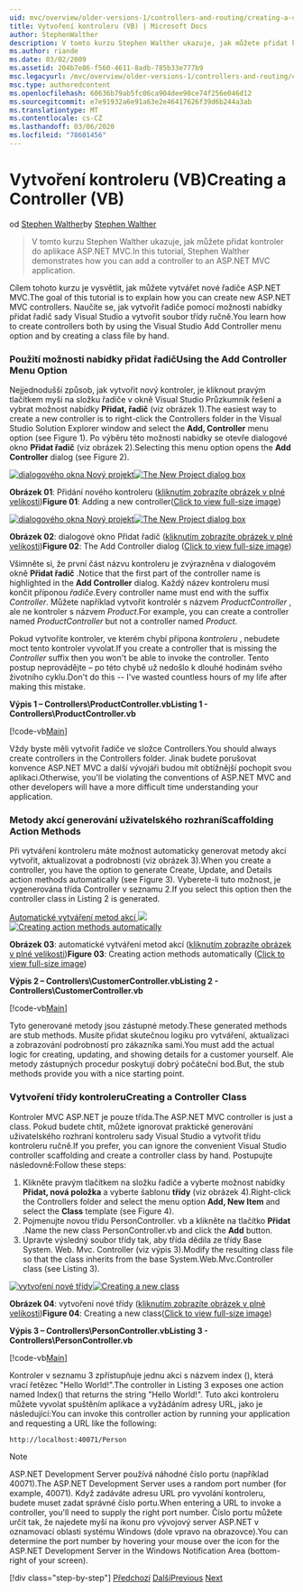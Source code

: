 ```yaml
---
uid: mvc/overview/older-versions-1/controllers-and-routing/creating-a-controller-vb
title: Vytvoření kontroleru (VB) | Microsoft Docs
author: StephenWalther
description: V tomto kurzu Stephen Walther ukazuje, jak můžete přidat kontroler do aplikace ASP.NET MVC.
ms.author: riande
ms.date: 03/02/2009
ms.assetid: 204b7e86-f560-4611-8adb-785b33e777b9
msc.legacyurl: /mvc/overview/older-versions-1/controllers-and-routing/creating-a-controller-vb
msc.type: authoredcontent
ms.openlocfilehash: 60636b79ab5fc06ca904dee90ce74f256e046d12
ms.sourcegitcommit: e7e91932a6e91a63e2e46417626f39d6b244a3ab
ms.translationtype: MT
ms.contentlocale: cs-CZ
ms.lasthandoff: 03/06/2020
ms.locfileid: "78601456"
---
```

# <a name="creating-a-controller-vb"></a><span data-ttu-id="000b3-103">Vytvoření kontroleru (VB)</span><span class="sxs-lookup"><span data-stu-id="000b3-103">Creating a Controller (VB)</span></span>

<span data-ttu-id="000b3-104">od [Stephen Walther](https://github.com/StephenWalther)</span><span class="sxs-lookup"><span data-stu-id="000b3-104">by [Stephen Walther](https://github.com/StephenWalther)</span></span>

> <span data-ttu-id="000b3-105">V tomto kurzu Stephen Walther ukazuje, jak můžete přidat kontroler do aplikace ASP.NET MVC.</span><span class="sxs-lookup"><span data-stu-id="000b3-105">In this tutorial, Stephen Walther demonstrates how you can add a controller to an ASP.NET MVC application.</span></span>

<span data-ttu-id="000b3-106">Cílem tohoto kurzu je vysvětlit, jak můžete vytvářet nové řadiče ASP.NET MVC.</span><span class="sxs-lookup"><span data-stu-id="000b3-106">The goal of this tutorial is to explain how you can create new ASP.NET MVC controllers.</span></span> <span data-ttu-id="000b3-107">Naučíte se, jak vytvořit řadiče pomocí možnosti nabídky přidat řadič sady Visual Studio a vytvořit soubor třídy ručně.</span><span class="sxs-lookup"><span data-stu-id="000b3-107">You learn how to create controllers both by using the Visual Studio Add Controller menu option and by creating a class file by hand.</span></span>

### <a name="using-the-add-controller-menu-option"></a><span data-ttu-id="000b3-108">Použití možnosti nabídky přidat řadič</span><span class="sxs-lookup"><span data-stu-id="000b3-108">Using the Add Controller Menu Option</span></span>

<span data-ttu-id="000b3-109">Nejjednodušší způsob, jak vytvořit nový kontroler, je kliknout pravým tlačítkem myši na složku řadiče v okně Visual Studio Průzkumník řešení a vybrat možnost nabídky **Přidat, řadič** (viz obrázek 1).</span><span class="sxs-lookup"><span data-stu-id="000b3-109">The easiest way to create a new controller is to right-click the Controllers folder in the Visual Studio Solution Explorer window and select the **Add, Controller** menu option (see Figure 1).</span></span> <span data-ttu-id="000b3-110">Po výběru této možnosti nabídky se otevře dialogové okno **Přidat řadič** (viz obrázek 2).</span><span class="sxs-lookup"><span data-stu-id="000b3-110">Selecting this menu option opens the **Add Controller** dialog (see Figure 2).</span></span>

<span data-ttu-id="000b3-111">[![dialogového okna Nový projekt](creating-a-controller-vb/_static/image1.jpg)](creating-a-controller-vb/_static/image1.png)</span><span class="sxs-lookup"><span data-stu-id="000b3-111">[![The New Project dialog box](creating-a-controller-vb/_static/image1.jpg)](creating-a-controller-vb/_static/image1.png)</span></span>

<span data-ttu-id="000b3-112">**Obrázek 01**: Přidání nového kontroleru ([kliknutím zobrazíte obrázek v plné velikosti](creating-a-controller-vb/_static/image2.png))</span><span class="sxs-lookup"><span data-stu-id="000b3-112">**Figure 01**: Adding a new controller([Click to view full-size image](creating-a-controller-vb/_static/image2.png))</span></span>

<span data-ttu-id="000b3-113">[![dialogového okna Nový projekt](creating-a-controller-vb/_static/image2.jpg)](creating-a-controller-vb/_static/image3.png)</span><span class="sxs-lookup"><span data-stu-id="000b3-113">[![The New Project dialog box](creating-a-controller-vb/_static/image2.jpg)](creating-a-controller-vb/_static/image3.png)</span></span>

<span data-ttu-id="000b3-114">**Obrázek 02**: dialogové okno Přidat řadič ([kliknutím zobrazíte obrázek v plné velikosti](creating-a-controller-vb/_static/image4.png))</span><span class="sxs-lookup"><span data-stu-id="000b3-114">**Figure 02**: The Add Controller dialog ([Click to view full-size image](creating-a-controller-vb/_static/image4.png))</span></span>

<span data-ttu-id="000b3-115">Všimněte si, že první část názvu kontroleru je zvýrazněna v dialogovém okně **Přidat řadič** .</span><span class="sxs-lookup"><span data-stu-id="000b3-115">Notice that the first part of the controller name is highlighted in the **Add Controller** dialog.</span></span> <span data-ttu-id="000b3-116">Každý název kontroleru musí končit příponou *řadiče*.</span><span class="sxs-lookup"><span data-stu-id="000b3-116">Every controller name must end with the suffix *Controller*.</span></span> <span data-ttu-id="000b3-117">Můžete například vytvořit kontrolér s názvem *ProductController* , ale ne kontroler s názvem *Product*.</span><span class="sxs-lookup"><span data-stu-id="000b3-117">For example, you can create a controller named *ProductController* but not a controller named *Product*.</span></span>

<span data-ttu-id="000b3-118">Pokud vytvoříte kontroler, ve kterém chybí přípona *kontroleru* , nebudete moct tento kontroler vyvolat.</span><span class="sxs-lookup"><span data-stu-id="000b3-118">If you create a controller that is missing the *Controller* suffix then you won't be able to invoke the controller.</span></span> <span data-ttu-id="000b3-119">Tento postup neprovádějte – po této chybě už nedošlo k dlouhé hodinám svého životního cyklu.</span><span class="sxs-lookup"><span data-stu-id="000b3-119">Don't do this -- I've wasted countless hours of my life after making this mistake.</span></span>

<span data-ttu-id="000b3-120">**Výpis 1 – Controllers\ProductController.vb**</span><span class="sxs-lookup"><span data-stu-id="000b3-120">**Listing 1 - Controllers\ProductController.vb**</span></span>

[!code-vb[Main](creating-a-controller-vb/samples/sample1.vb)]

<span data-ttu-id="000b3-121">Vždy byste měli vytvořit řadiče ve složce Controllers.</span><span class="sxs-lookup"><span data-stu-id="000b3-121">You should always create controllers in the Controllers folder.</span></span> <span data-ttu-id="000b3-122">Jinak budete porušovat konvence ASP.NET MVC a další vývojáři budou mít obtížnější pochopit svou aplikaci.</span><span class="sxs-lookup"><span data-stu-id="000b3-122">Otherwise, you'll be violating the conventions of ASP.NET MVC and other developers will have a more difficult time understanding your application.</span></span>

### <a name="scaffolding-action-methods"></a><span data-ttu-id="000b3-123">Metody akcí generování uživatelského rozhraní</span><span class="sxs-lookup"><span data-stu-id="000b3-123">Scaffolding Action Methods</span></span>

<span data-ttu-id="000b3-124">Při vytváření kontroleru máte možnost automaticky generovat metody akcí vytvořit, aktualizovat a podrobnosti (viz obrázek 3).</span><span class="sxs-lookup"><span data-stu-id="000b3-124">When you create a controller, you have the option to generate Create, Update, and Details action methods automatically (see Figure 3).</span></span> <span data-ttu-id="000b3-125">Vyberete-li tuto možnost, je vygenerována třída Controller v seznamu 2.</span><span class="sxs-lookup"><span data-stu-id="000b3-125">If you select this option then the controller class in Listing 2 is generated.</span></span>

<span data-ttu-id="000b3-126">[Automatické vytváření metod akcí ![](creating-a-controller-vb/_static/image3.jpg)](creating-a-controller-vb/_static/image5.png)</span><span class="sxs-lookup"><span data-stu-id="000b3-126">[![Creating action methods automatically](creating-a-controller-vb/_static/image3.jpg)](creating-a-controller-vb/_static/image5.png)</span></span>

<span data-ttu-id="000b3-127">**Obrázek 03**: automatické vytváření metod akcí ([kliknutím zobrazíte obrázek v plné velikosti](creating-a-controller-vb/_static/image6.png))</span><span class="sxs-lookup"><span data-stu-id="000b3-127">**Figure 03**: Creating action methods automatically ([Click to view full-size image](creating-a-controller-vb/_static/image6.png))</span></span>

<span data-ttu-id="000b3-128">**Výpis 2 – Controllers\CustomerController.vb**</span><span class="sxs-lookup"><span data-stu-id="000b3-128">**Listing 2 - Controllers\CustomerController.vb**</span></span>

[!code-vb[Main](creating-a-controller-vb/samples/sample2.vb)]

<span data-ttu-id="000b3-129">Tyto generované metody jsou zástupné metody.</span><span class="sxs-lookup"><span data-stu-id="000b3-129">These generated methods are stub methods.</span></span> <span data-ttu-id="000b3-130">Musíte přidat skutečnou logiku pro vytváření, aktualizaci a zobrazování podrobností pro zákazníka sami.</span><span class="sxs-lookup"><span data-stu-id="000b3-130">You must add the actual logic for creating, updating, and showing details for a customer yourself.</span></span> <span data-ttu-id="000b3-131">Ale metody zástupných procedur poskytují dobrý počáteční bod.</span><span class="sxs-lookup"><span data-stu-id="000b3-131">But, the stub methods provide you with a nice starting point.</span></span>

### <a name="creating-a-controller-class"></a><span data-ttu-id="000b3-132">Vytvoření třídy kontroleru</span><span class="sxs-lookup"><span data-stu-id="000b3-132">Creating a Controller Class</span></span>

<span data-ttu-id="000b3-133">Kontroler MVC ASP.NET je pouze třída.</span><span class="sxs-lookup"><span data-stu-id="000b3-133">The ASP.NET MVC controller is just a class.</span></span> <span data-ttu-id="000b3-134">Pokud budete chtít, můžete ignorovat praktické generování uživatelského rozhraní kontroleru sady Visual Studio a vytvořit třídu kontroleru ručně.</span><span class="sxs-lookup"><span data-stu-id="000b3-134">If you prefer, you can ignore the convenient Visual Studio controller scaffolding and create a controller class by hand.</span></span> <span data-ttu-id="000b3-135">Postupujte následovně:</span><span class="sxs-lookup"><span data-stu-id="000b3-135">Follow these steps:</span></span>

1. <span data-ttu-id="000b3-136">Klikněte pravým tlačítkem na složku řadiče a vyberte možnost nabídky **Přidat, nová položka** a vyberte šablonu **třídy** (viz obrázek 4).</span><span class="sxs-lookup"><span data-stu-id="000b3-136">Right-click the Controllers folder and select the menu option **Add, New Item** and select the **Class** template (see Figure 4).</span></span>
2. <span data-ttu-id="000b3-137">Pojmenujte novou třídu PersonController. vb a klikněte na tlačítko **Přidat** .</span><span class="sxs-lookup"><span data-stu-id="000b3-137">Name the new class PersonController.vb and click the **Add** button.</span></span>
3. <span data-ttu-id="000b3-138">Upravte výsledný soubor třídy tak, aby třída dědila ze třídy Base System. Web. Mvc. Controller (viz výpis 3).</span><span class="sxs-lookup"><span data-stu-id="000b3-138">Modify the resulting class file so that the class inherits from the base System.Web.Mvc.Controller class (see Listing 3).</span></span>

<span data-ttu-id="000b3-139">[![vytvoření nové třídy](creating-a-controller-vb/_static/image4.jpg)](creating-a-controller-vb/_static/image7.png)</span><span class="sxs-lookup"><span data-stu-id="000b3-139">[![Creating a new class](creating-a-controller-vb/_static/image4.jpg)](creating-a-controller-vb/_static/image7.png)</span></span>

<span data-ttu-id="000b3-140">**Obrázek 04**: vytvoření nové třídy ([kliknutím zobrazíte obrázek v plné velikosti](creating-a-controller-vb/_static/image8.png))</span><span class="sxs-lookup"><span data-stu-id="000b3-140">**Figure 04**: Creating a new class([Click to view full-size image](creating-a-controller-vb/_static/image8.png))</span></span>

<span data-ttu-id="000b3-141">**Výpis 3 – Controllers\PersonController.vb**</span><span class="sxs-lookup"><span data-stu-id="000b3-141">**Listing 3 - Controllers\PersonController.vb**</span></span>

[!code-vb[Main](creating-a-controller-vb/samples/sample3.vb)]

<span data-ttu-id="000b3-142">Kontroler v seznamu 3 zpřístupňuje jednu akci s názvem index (), která vrací řetězec "Hello World!".</span><span class="sxs-lookup"><span data-stu-id="000b3-142">The controller in Listing 3 exposes one action named Index() that returns the string "Hello World!".</span></span> <span data-ttu-id="000b3-143">Tuto akci kontroleru můžete vyvolat spuštěním aplikace a vyžádáním adresy URL, jako je následující:</span><span class="sxs-lookup"><span data-stu-id="000b3-143">You can invoke this controller action by running your application and requesting a URL like the following:</span></span>

`http://localhost:40071/Person`

> [!NOTE]
> 
> <span data-ttu-id="000b3-144">ASP.NET Development Server používá náhodné číslo portu (například 40071).</span><span class="sxs-lookup"><span data-stu-id="000b3-144">The ASP.NET Development Server uses a random port number (for example, 40071).</span></span> <span data-ttu-id="000b3-145">Když zadáváte adresu URL pro vyvolání kontroleru, budete muset zadat správné číslo portu.</span><span class="sxs-lookup"><span data-stu-id="000b3-145">When entering a URL to invoke a controller, you'll need to supply the right port number.</span></span> <span data-ttu-id="000b3-146">Číslo portu můžete určit tak, že najedete myší na ikonu pro vývojový server ASP.NET v oznamovací oblasti systému Windows (dole vpravo na obrazovce).</span><span class="sxs-lookup"><span data-stu-id="000b3-146">You can determine the port number by hovering your mouse over the icon for the ASP.NET Development Server in the Windows Notification Area (bottom-right of your screen).</span></span>
> 
> [!div class="step-by-step"]
> <span data-ttu-id="000b3-147">[Předchozí](adding-dynamic-content-to-a-cached-page-vb.md)
> [Další](creating-an-action-vb.md)</span><span class="sxs-lookup"><span data-stu-id="000b3-147">[Previous](adding-dynamic-content-to-a-cached-page-vb.md)
[Next](creating-an-action-vb.md)</span></span>
